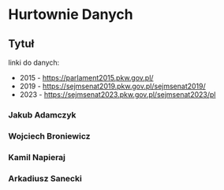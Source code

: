 
# Hurtownie Danych
## Tytuł

linki do danych:
- 2015 - https://parlament2015.pkw.gov.pl/
- 2019 - https://sejmsenat2019.pkw.gov.pl/sejmsenat2019/
- 2023 - https://sejmsenat2023.pkw.gov.pl/sejmsenat2023/pl

### Jakub Adamczyk
### Wojciech Broniewicz
### Kamil Napieraj
### Arkadiusz Sanecki